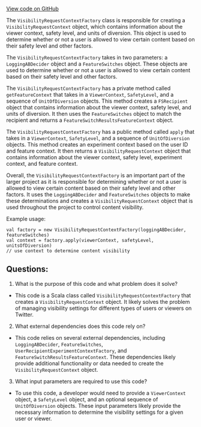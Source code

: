 [View code on GitHub](https://github.com/misbahsy/the-algorithm/visibilitylib/src/main/scala/com/twitter/visibility/configapi/VisibilityRequestContextFactory.scala)

The `VisibilityRequestContextFactory` class is responsible for creating a `VisibilityRequestContext` object, which contains information about the viewer context, safety level, and units of diversion. This object is used to determine whether or not a user is allowed to view certain content based on their safety level and other factors.

The `VisibilityRequestContextFactory` takes in two parameters: a `LoggingABDecider` object and a `FeatureSwitches` object. These objects are used to determine whether or not a user is allowed to view certain content based on their safety level and other factors.

The `VisibilityRequestContextFactory` has a private method called `getFeatureContext` that takes in a `ViewerContext`, `SafetyLevel`, and a sequence of `UnitOfDiversion` objects. This method creates a `FSRecipient` object that contains information about the viewer context, safety level, and units of diversion. It then uses the `FeatureSwitches` object to match the recipient and returns a `FeatureSwitchResultsFeatureContext` object.

The `VisibilityRequestContextFactory` has a public method called `apply` that takes in a `ViewerContext`, `SafetyLevel`, and a sequence of `UnitOfDiversion` objects. This method creates an experiment context based on the user ID and feature context. It then returns a `VisibilityRequestContext` object that contains information about the viewer context, safety level, experiment context, and feature context.

Overall, the `VisibilityRequestContextFactory` is an important part of the larger project as it is responsible for determining whether or not a user is allowed to view certain content based on their safety level and other factors. It uses the `LoggingABDecider` and `FeatureSwitches` objects to make these determinations and creates a `VisibilityRequestContext` object that is used throughout the project to control content visibility. 

Example usage:

```
val factory = new VisibilityRequestContextFactory(loggingABDecider, featureSwitches)
val context = factory.apply(viewerContext, safetyLevel, unitsOfDiversion)
// use context to determine content visibility
```
## Questions: 
 1. What is the purpose of this code and what problem does it solve?
- This code is a Scala class called `VisibilityRequestContextFactory` that creates a `VisibilityRequestContext` object. It likely solves the problem of managing visibility settings for different types of users or viewers on Twitter.

2. What external dependencies does this code rely on?
- This code relies on several external dependencies, including `LoggingABDecider`, `FeatureSwitches`, `UserRecipientExperimentContextFactory`, and `FeatureSwitchResultsFeatureContext`. These dependencies likely provide additional functionality or data needed to create the `VisibilityRequestContext` object.

3. What input parameters are required to use this code?
- To use this code, a developer would need to provide a `ViewerContext` object, a `SafetyLevel` object, and an optional sequence of `UnitOfDiversion` objects. These input parameters likely provide the necessary information to determine the visibility settings for a given user or viewer.